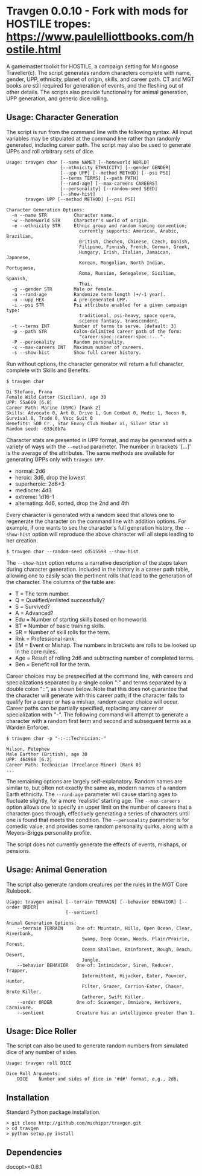Travgen 0.0.10 - Fork with mods for HOSTILE tropes: https://www.paulelliottbooks.com/hostile.html
=============

A gamemaster toolkit for HOSTILE, a campaign setting for Mongoose Traveller(c). The script generates random characters complete with name, gender, UPP, ethnicity, planet of origin, skills, and career path. CT and MGT books are still required for generation of events, and the fleshing out of other details. The scripts also provide functionality for animal generation, UPP generation, and generic dice rolling.


Usage: Character Generation
---------------------------

The script is run from the command line with the following syntax. All input variables may be stipulated at the command line rather than randomly generated, including career path. The script may also be used to generate UPPs and roll arbitrary sets of dice. 

    Usage: travgen char [--name NAME] [--homeworld WORLD]
                        [--ethnicity ETHNICITY] [--gender GENDER]
                        [--upp UPP] [--method METHOD] [--psi PSI]
                        [--terms TERMS] [--path PATH]
                        [--rand-age] [--max-careers CAREERS]
                        [--personality] [--random-seed SEED]
                        [--show-hist]
           travgen UPP [--method METHOD] [--psi PSI]
    
    Character Generation Options:
      -n --name STR          Character name.
      -w --homeworld STR     Character's world of origin.
      -e --ethnicity STR     Ethnic group and random naming convention;
                               currently supports: American, Arabic, Brazilian,
                               British, Chechen, Chinese, Czech, Danish,
                               Filipino, Finnish, French, German, Greek,
                               Hungary, Irish, Italian, Jamaican, Japanese,
                               Korean, Mongolian, North Indian, Portuguese,
                               Roma, Russian, Senegalese, Sicilian, Spanish,
                               Thai.
      -g --gender STR        Male or female.
      -a --rand-age          Randomize term length (+/-1 year).
      -u --upp HEX           A pre-generated UPP.
      -i --psi STR           Psi attribute enabled for a given campaign type:
                               traditional, psi-heavy, space opera,
                               science fantasy, transcendent.
      -t --terms INT         Number of terms to serve. [default: 3]
      -p --path STR          Colon-delimited career path of the form:
                               "career:spec::career:spec::...".
      -P --personality       Random personality.
      -x --max-careers INT   Maximum number of careers.
      -s --show-hist         Show full career history.

Run without options, the character generator will return a full character, complete with Skills and Benefits. 

    $ travgen char

    Di Stefano, Frana
    Female Wild Catter (Sicilian), age 30
    UPP: 55a669 [6.8]
    Career Path: Marine (USMC) [Rank 2]
    Skills: Advocate 0, Art 0, Drive 1, Gun Combat 0, Medic 1, Recon 0, Survival 0, Trade 0, Vacc Suit 0
    Benefits: 500 Cr., Star Envoy Club Member x1, Silver Star x1
    Random seed: -633c0b7a

Character stats are presented in UPP format, and may be generated with a variety of ways with the `--method` parameter. The number in brackets '[...]' is the average of the attributes. The same methods are available for generating UPPs only with `travgen UPP`.

* normal: 2d6
* heroic: 3d6, drop the lowest
* superheroic: 2d6+3
* mediocre: 4d3
* extreme: 1d16-1
* alternating: 4d6, sorted, drop the 2nd and 4th 

Every character is generated with a random seed that allows one to regenerate the character on the command line with addition options. For example, if one wants to see the character's full generation history, the `--show-hist` option will reproduce the above character will all steps leading to her creation. 

    $ travgen char --random-seed cd515598 --show-hist

The `--show-hist` option returns a narrative description of the steps taken during character generation. Included in the history is a career path table, allowing one to easily scan the pertinent rolls that lead to the generation of the character. The columns of the table are:

* T = The term number.
* Q = Qualified/enlisted successfully?
* S = Survived?
* A = Advanced?
* Edu = Number of starting skills based on homeworld.
* BT = Number of basic training skills.
* SR = Number of skill rolls for the term.
* Rnk = Professional rank.
* EM = Event or Mishap. The numbers in brackets are rolls to be looked up in the core rules.
* Age = Result of rolling 2d6 and subtracting number of completed terms.
* Ben = Benefit roll for the term.

Career choices may be prespecified at the command line, with careers and specializations separated by a single colon ":" and terms separated by a double colon "::", as shown below. Note that this does not guarantee that the character will generate with this career path; if the character fails to qualify for a career or has a mishap, random career choice will occur. Career paths can be partially specified, replacing any career or specialization with "-". The following command will attempt to generate a character with a random first term and second and subsequent terms as a Warden Enforcer.

    $ travgen char -p "-:-::Technician:-"

    Wilson, Petephew
    Male Earther (British), age 30
    UPP: 464968 [6.2]
    Career Path: Technician (Freelance Miner) [Rank 0]
    ...

The remaining options are largely self-explanatory. Random names are similar to, but often not exactly the same as, modern names of a random Earth ethnicity. The `--rand-age` parameter will cause starting ages to fluctuate slightly, for a more 'realistic' starting age. The `--max-careers` option allows one to specify an upper limit on the number of careers that a character goes through, effectively generating a series of characters until one is found that meets the condition. The `--personality` parameter is for comedic value, and provides some random personality quirks, along with a Meyers-Briggs personality profile.

The script does not currently generate the effects of events, mishaps, or pensions. 


Usage: Animal Generation
------------------------

The script also generate random creatures per the rules in the MGT Core Rulebook. 

    Usage: travgen animal [--terrain TERRAIN] [--behavior BEHAVIOR] [--order ORDER]
                          [--sentient]

    Animal Generation Options:
        --terrain TERRAIN     One of: Mountain, Hills, Open Ocean, Clear, Riverbank,
                                Swamp, Deep Ocean, Woods, Plain/Prairie, Forest,
                                Ocean Shallows, Rainforest, Rough, Beach, Desert,
                                Jungle.
        --behavior BEHAVIOR   One of: Intimidator, Siren, Reducer, Trapper,
                                Intermittent, Hijacker, Eater, Pouncer, Hunter,
                                Filter, Grazer, Carrion-Eater, Chaser, Brute Killer,
                                Gatherer, Swift Killer.
        --order ORDER         One of: Scavenger, Omnivore, Herbivore, Carnivore. 
        --sentient            Creature has an intelligence greater than 1.


Usage: Dice Roller
------------------

The script can also be used to generate random numbers from simulated dice of any number of sides.

    Usage: travgen roll DICE

    Dice Roll Arguments:
        DICE    Number and sides of dice in '#d#' format, e.g., 2d6.


Installation
------------

Standard Python package installation.

    > git clone http://github.com/mschippr/travgen.git
    > cd travgen
    > python setup.py install


Dependencies
------------

docopt>=0.6.1
